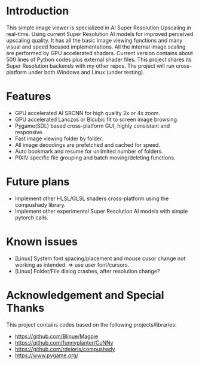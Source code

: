 # Introduction
This simple image viewer is specialized in AI Super Resolution Upscaling in real-time.
Using current Super Resolution AI models for improved perceived upscaling quality. 
It has all the basic image viewing functions and many visual and speed focused implementations.
All the internal image scaling are performed by GPU accelerated shaders.
Current version contains about 500 lines of Python codes plus external shader files.
This project shares its Super Resolution backends with my other repos.
Ths project will run cross-platform under both Windows and Linux (under testing).

# Features
- GPU accelerated AI SRCNN for high quality 2x or 4x zoom.
- GPU accelerated Lanczos or Bicubic fit to screen image browsing.
- Pygame(SDL) based cross-platform GUI, highly consistant and responsive.
- Fast image viewing folder by folder.
- All image decodings are prefetched and cached for speed.
- Auto bookmark and resume for unlimited number of folders.
- PIXIV specific file grouping and batch moving/deleting functions.

# Future plans
- Implement other HLSL/GLSL shaders cross-platform using the compushady library.
- Implement other experimental Super Resolution AI models with simple pytorch calls.

# Known issues
- [Linux] System font spacing/placement and mouse cusor change not working as intended. => use user font/cursors.
- [Linux] Folder/File dialog crashes, after resolution change?

# Acknowledgement and Special Thanks
This project contains codes based on the following projects/libraries:
- https://github.com/Blinue/Magpie
- https://github.com/funnyplanter/CuNNy
- https://github.com/rdeioris/compushady
- https://www.pygame.org/
